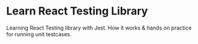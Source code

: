 # Learn React Testing Library

Learning React Testing library with Jest. How it works & hands on practice for running unit testcases.